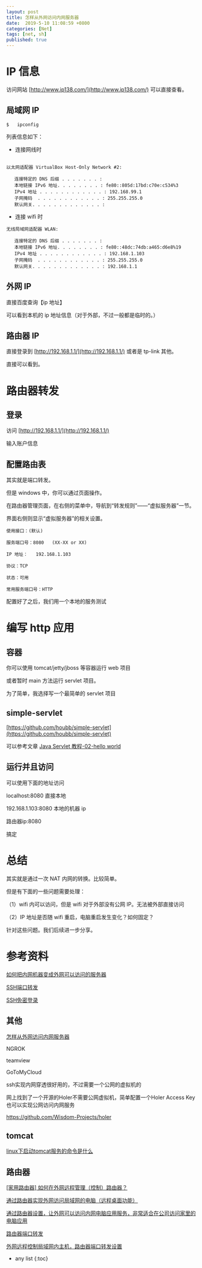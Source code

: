 ```yaml
---
layout: post
title: 怎样从外网访问内网服务器
date:  2019-5-10 11:08:59 +0800
categories: [Net]
tags: [net, sh]
published: true
---
```



# IP 信息

访问网站 [http://www.ip138.com/](http://www.ip138.com/) 可以直接查看。

## 局域网 IP

```
$   ipconfig
```

列表信息如下：

- 连接网线时

```

以太网适配器 VirtualBox Host-Only Network #2:

   连接特定的 DNS 后缀 . . . . . . . :
   本地链接 IPv6 地址. . . . . . . . : fe80::805d:17bd:c70e:c534%3
   IPv4 地址 . . . . . . . . . . . . : 192.168.99.1
   子网掩码  . . . . . . . . . . . . : 255.255.255.0
   默认网关. . . . . . . . . . . . . :
```

- 连接 wifi 时

```
无线局域网适配器 WLAN:

   连接特定的 DNS 后缀 . . . . . . . :
   本地链接 IPv6 地址. . . . . . . . : fe80::48dc:74db:a465:d6e8%19
   IPv4 地址 . . . . . . . . . . . . : 192.168.1.103
   子网掩码  . . . . . . . . . . . . : 255.255.255.0
   默认网关. . . . . . . . . . . . . : 192.168.1.1
```

## 外网 IP

直接百度查询【ip 地址】

可以看到本机的 ip 地址信息（对于外部，不过一般都是临时的。）

## 路由器 IP 

直接登录到 [http://192.168.1.1/](http://192.168.1.1/) 或者是 tp-link 其他。

直接可以看到。

# 路由器转发

## 登录

访问 [http://192.168.1.1/](http://192.168.1.1/)

输入账户信息

## 配置路由表

其实就是端口转发。

但是 windows 中，你可以通过页面操作。

在路由器管理页面，在右侧的菜单中，导航到“转发规则”——“虚拟服务器”一节。

界面右侧则显示“虚拟服务器”的相关设置。

```
使用接口：(默认)

服务端口号：8080   (XX-XX or XX)

IP 地址：   192.168.1.103

协议：TCP

状态：可用

常用服务端口号：HTTP
```

配置好了之后，我们用一个本地的服务测试

# 编写 http 应用

## 容器

你可以使用 tomcat/jetty/jboss 等容器运行 web 项目

或者暂时 main 方法运行 servlet 项目。

为了简单，我选择写一个最简单的 servlet 项目

## simple-servlet

[https://github.com/houbb/simple-servlet](https://github.com/houbb/simple-servlet)

可以参考文章 [Java Servlet 教程-02-hello world](https://houbb.github.io/2018/09/27/java-servlet-tutorial-02-hello)

## 运行并且访问

可以使用下面的地址访问

localhost:8080      直接本地

192.168.1.103:8080 本地的机器 ip

路由器ip:8080

搞定

# 总结

其实就是通过一次 NAT 内网的转换。比较简单。

但是有下面的一些问题需要处理：

（1）wifi 内可以访问，但是 wifi 对于外部没有公网 IP。无法被外部直接访问

（2）IP 地址是否随 wifi 重启，电脑重启发生变化？如何固定？

针对这些问题。我们后续进一步分享。

# 参考资料

[如何把内网机器变成外网可以访问的服务器](https://kangyonggan.com/article/Cf53MAJt714ZKDuuY47Fxw%3D%3D%E5%A6%82%E4%BD%95%E6%8A%8A%E5%86%85%E7%BD%91%E6%9C%BA%E5%99%A8%E5%8F%98%E6%88%90%E5%A4%96%E7%BD%91%E5%8F%AF%E4%BB%A5%E8%AE%BF%E9%97%AE%E7%9A%84%E6%9C%8D%E5%8A%A1%E5%99%A8)

[SSH端口转发](https://kangyonggan.com/article/BvCKsIu0NGlYjE5thx0pEg%3D%3DSSH%E7%AB%AF%E5%8F%A3%E8%BD%AC%E5%8F%91)

[SSH免密登录](https://kangyonggan.com/article/mqD2nynfTOJwWbDOtQR6ig%3D%3DSSH%E5%85%8D%E5%AF%86%E7%99%BB%E5%BD%95)

## 其他

[怎样从外网访问内网服务器](https://www.cnblogs.com/devymex/p/4156378.html)

NGROK

teamview

GoToMyCloud

ssh实现内网穿透很好用的，不过需要一个公网的虚拟机的

网上找到了一个开源的Holer不需要公网虚拟机，简单配置一个Holer Access Key也可以实现公网访问内网服务

https://github.com/Wisdom-Projects/holer

## tomcat

[linux下启动tomcat服务的命令是什么](https://www.cnblogs.com/xinxin1994/p/6840357.html)

## 路由器

[[家用路由器] 如何在外网远程管理（控制）路由器？](https://service.tp-link.com.cn/detail_article_2032.html)

[通过路由器实现外网访问局域网的电脑（远程桌面功能）](https://www.cnblogs.com/pertor/p/8979188.html)

[通过路由器设置，让外网可以访问内网电脑应用服务，非常适合在公司访问家里的电脑应用](https://blog.csdn.net/llf046/article/details/79312854)

[路由器端口转发](https://jingyan.baidu.com/article/0aa223754f83c288cc0d64e5.html)

[外网远程控制局域网内主机，路由器端口转发设置](https://blog.csdn.net/liu_shi_jun/article/details/78090345)

* any list
{:toc}